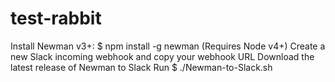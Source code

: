 # test-rabbit
Install Newman v3+: $ npm install -g newman (Requires Node v4+)
Create a new Slack incoming webhook and copy your webhook URL
Download the latest release of Newman to Slack
Run $ ./Newman-to-Slack.sh
